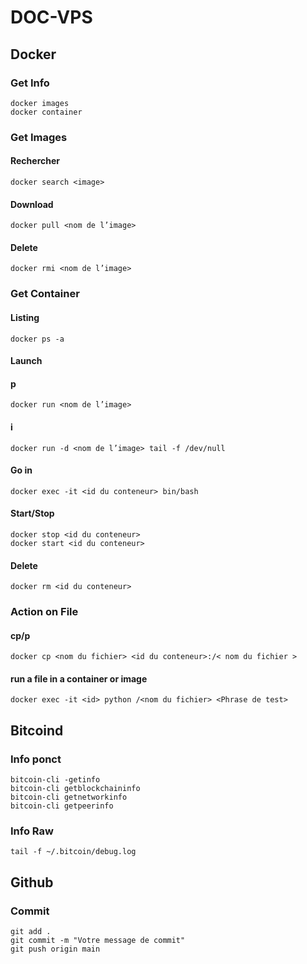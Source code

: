 # DOC-VPS


## Docker 

### Get Info 
````
docker images
docker container 
````
### Get Images

#### Rechercher 
````
docker search <image>
````
#### Download
````
docker pull <nom de l’image>
````
#### Delete 
````
docker rmi <nom de l’image>
````
### Get Container

#### Listing 
````
docker ps -a
````
#### Launch 

#### p
````
docker run <nom de l’image>
````
#### i
````
docker run -d <nom de l’image> tail -f /dev/null
````
#### Go in 
````
docker exec -it <id du conteneur> bin/bash
````
#### Start/Stop
````
docker stop <id du conteneur>
docker start <id du conteneur>
````
#### Delete 
````
docker rm <id du conteneur>
````
### Action on File 

#### cp/p
````
docker cp <nom du fichier> <id du conteneur>:/< nom du fichier >
````
#### run a file in a container or image
````
docker exec -it <id> python /<nom du fichier> <Phrase de test>
````

## Bitcoind

### Info ponct
````
bitcoin-cli -getinfo
bitcoin-cli getblockchaininfo
bitcoin-cli getnetworkinfo
bitcoin-cli getpeerinfo
````
### Info Raw
````
tail -f ~/.bitcoin/debug.log
````
## Github

### Commit
````
git add .
git commit -m "Votre message de commit"
git push origin main
````
